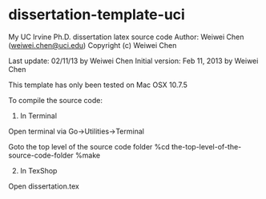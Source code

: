 dissertation-template-uci
================

My UC Irvine Ph.D. dissertation latex source code
Author: Weiwei Chen (weiwei.chen@uci.edu)
Copyright  (c) Weiwei Chen

Last update:   	02/11/13 by Weiwei Chen
Initial version: 	Feb 11, 2013 by Weiwei Chen 

This template has only been tested on Mac OSX 10.7.5

To compile the source code:

1. In Terminal

Open terminal via Go->Utilities->Terminal

Goto the top level of the source code folder
%cd the-top-level-of-the-source-code-folder
%make


2. In TexShop

Open dissertation.tex
